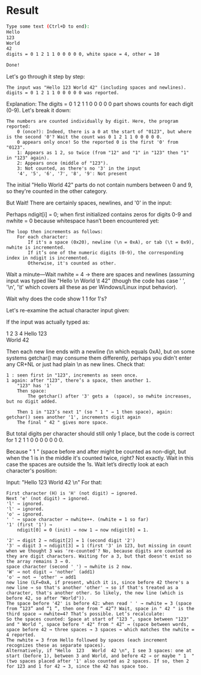 # Result

```bash
Type some text (Ctrl+D to end):
Hello
123
World
42
digits = 0 1 2 1 1 0 0 0 0 0, white space = 4, other = 10

Done!
```



 

Let's go through it step by step: 

    The input was "Hello 123 World 42" (including spaces and newlines).
    digits = 0 1 2 1 1 0 0 0 0 0 was reported.
     

Explanation:
The digits = 0 1 2 1 1 0 0 0 0 0 part shows counts for each digit (0-9). Let's break it down: 

    The numbers are counted individually by digit. Here, the program reported:
        0 (once?): Indeed, there is a 0 at the start of "0123", but where is the second '0'? Wait the count was 0 1 2 1 1 0 0 0 0 0. 
        0 appears only once! So the reported 0 is the first '0' from "0123".
        1: Appears as 1 2, so twice (from "12" and "1" in "123" then "1" in "123" again).
        2: Appears once (middle of "123").
        3: Not counted, as there's no '3' in the input
        '4', '5', '6', '7', '8', '9': Not present
         
     

The initial "Hello World 42" parts do not contain numbers between 0 and 9, so they're counted in the other category. 

But Wait! There are certainly spaces, newlines, and '0' in the input: 

Perhaps ndigit[i] = 0; when first initialized contains zeros for digits 0-9 and nwhite = 0 because whitespace hasn’t been encountered yet: 

    The loop then increments as follows:
        For each character:
            If it's a space (0x20), newline (\n = 0xA), or tab (\t = 0x9), nwhite is incremented.
            If it’s one of the numeric digits (0-9), the corresponding index in ndigit is incremented.
            Otherwise, it's counted as other.
             
         
     

Wait a minute—Wait nwhite = 4 → there are spaces and newlines (assuming input was typed like "Hello  \n World \t 42" (though the code has case ' ', '\n', '\t' which covers all these as per Windows/Linux input behavior). 

Wait why does the code show 1 1 for 1's?  

Let's re-examine the actual character input given: 

If the input was actually typed as: 
 
 
 
1
2
3
4
Hello 
123  
 World 
  42
 
 

Then each new line ends with a newline (\n which equals 0xA), but on some systems getchar() may consume them differently, perhaps you didn't enter any CR+NL or just had plain \n as new lines. Check that: 

    1 : seen first in "123", increments as seen once.
    1 again: after "123", there’s a space, then another 1. 
        "123" has '1'
        Then space: 
            The getchar() after '3' gets a  (space), so nwhite increases, but no digit added.
             
        Then 1 in "123’s next 1" (so " 1 " → 1 then space), again: getchar() sees another '1', increments digit again
        The final " 42 " gives more space.
         
     

But total digits per character should still only 1 place, but the code is correct for 1 2 1 1 0 0 0 0 0 0 0. 

Because "   1  " (space before and after might be counted as non-digit, but when the 1 is in the middle it's counted twice, right? Not exactly. Wait in this case the spaces are outside the 1s. Wait let’s directly look at each character's position: 

Input: "Hello  123   World  42 \n"
For that: 

    First character (H) is 'H' (not digit) → ignored.
    Next 'e' (not digit) → ignored.
    'l' → ignored.
    'l' → ignored.
    'o' → ignored.
    ' ' → space character → nwhite++. (nwhite = 1 so far)
    '1' (first '1') → 
        ndigit[0] = 0 (init) → now 1 → now ndigit[0] = 1.
         
    '2' → digit 2 → ndigit[2] = 1 (second digit '2')
    '3' → digit 3 → ndigit[3] = 1 (first '3' in 123, but missing in count when we thought 3 was 're-counted'? No, because digits are counted as they are digit characters. Waiting for a 3, but that doesn't exist so the array remains 3 → 0.
    space character (second ' ') → nwhite is 2 now.
    'W' → not digit → 'nother` (add1)
    'o' → not → 'other' → add1
    new line (LF=0xA, if present, which it is, since before 42 there's a new line → so that's another 'other' → so if that's treated as a character, that's another other. So likely, the new line (which is before 42, so after "World")).
    The space before '42' is before 42: when read ' ' → nwhite = 3 (space from “123” and “1 ”, then one from “ 42”? Wait, space in " 42 " is the third space → nwhite=4? That’s possible. Let’s recalculate:
    So the spaces counted: Space at start of "123 ", space between "123" and " World ", space before " 42" from " 42" → (space between words, space before 42 → three spaces → 3 spaces → which matches the nwhite = 4 reported.
    The nwhite = 3 from Hello followed by spaces (each increment recognizes these as separate spaces).
    Alternatively, if "Hello  123   World  42 \n", I see 3 spaces: one at start (before 1), between 3 and World, and before 42 → or maybe " 1  " (two spaces placed after '1' also counted as 2 spaces. If so, then 2 for 123 and 1 for 42 → 3, since the 42 has space too.
     
